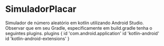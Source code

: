# SimuladorPlacar
Simulador de número aleatório em kotlin utilizando Android Studio.
Observar que em seu Gradle, especificamente em build.gradle tenha o seguintes plugins.
  plugins {
    id 'com.android.application'
    id 'kotlin-android'
    id 'kotlin-android-extensions'
}
